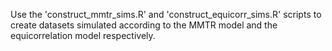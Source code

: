 Use the 'construct_mmtr_sims.R' and 'construct_equicorr_sims.R' scripts to create datasets 
simulated according to the MMTR model and the equicorrelation model respectively.
